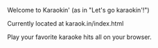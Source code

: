 Welcome to Karaokin' (as in "Let's go karaokin'!")

Currently located at karaok.in/index.html

Play your favorite karaoke hits all on your browser.

 

